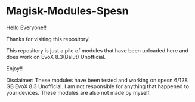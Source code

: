 # Magisk-Modules-Spesn
Hello Everyone!!

Thanks for visiting this repository!

This repository is just a pile of modules that have been uploaded here and does work on EvoX 8.3(Balut) Unofficial.

Enjoy!!

Disclaimer: These modules have been tested and working on spesn 6/128 GB EvoX 8.3 Unofficial. I am not responsible for anything that happened to your devices. These modules are also not made by myself. 
